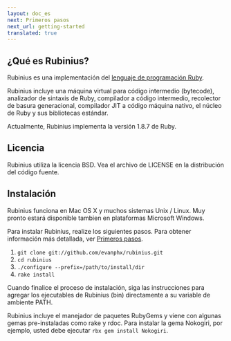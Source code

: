 ```yaml
---
layout: doc_es
next: Primeros pasos
next_url: getting-started
translated: true
---
```


## ¿Qué es Rubinius?

Rubinius es una implementación del [lenguaje de programación Ruby](http://ruby-lang.org).

Rubinius incluye una máquina virtual para código intermedio (bytecode), analizador de
sintaxis de Ruby, compilador a código intermedio, recolector de basura generacional,
compilador JIT a código máquina nativo, el núcleo de Ruby y sus bibliotecas estándar.

Actualmente, Rubinius implementa la versión 1.8.7 de Ruby.


## Licencia

Rubinius utiliza la licencia BSD. Vea el archivo de LICENSE en la
distribución del código fuente.


## Instalación

Rubinius funciona en Mac OS X y muchos sistemas Unix / Linux. Muy
pronto estará disponible tambien en plataformas Microsoft Windows.

Para instalar Rubinius, realize los siguientes pasos. Para obtener información
más detallada, ver [Primeros pasos](/doc/es/getting-started/).

1. `git clone git://github.com/evanphx/rubinius.git`
1. `cd rubinius`
1. `./configure --prefix=/path/to/install/dir`
1. `rake install`

Cuando finalice el proceso de instalación, siga las instrucciones para agregar
los ejecutables de Rubinius (bin) directamente a su variable de
ambiente PATH.

Rubinius incluye el manejador de paquetes RubyGems y viene con algunas
gemas pre-instaladas como rake y rdoc. Para instalar la gema Nokogiri, por
ejemplo, usted debe ejecutar `rbx gem install Nokogiri`.
